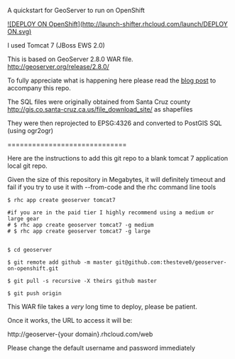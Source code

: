 A quickstart for GeoServer to run on OpenShift

[![DEPLOY ON OpenShift](http://launch-shifter.rhcloud.com/launch/DEPLOY ON.svg)](https://openshift.redhat.com/app/console/application_type/custom?&cartridges[]=jbossews-2.0&initial_git_url=https://github.com/openshift-warrior/geoserver.git&name=GeoServer)

I used Tomcat 7 (JBoss EWS 2.0)

This is based on GeoServer 2.8.0 WAR file. http://geoserver.org/release/2.8.0/

To fully appreciate what is happening here please read the [blog post](https://www.openshift.com/blogs/build-your-own-google-maps-and-more-with-geoserver-on-openshift) to accompany this repo.

The SQL files were originally obtained from Santa Cruz county http://gis.co.santa-cruz.ca.us/file_download_site/ as shapefiles

They were then reprojected to EPSG:4326 and converted to PostGIS SQL (using ogr2ogr)

=============================

Here are the instructions to add this git repo to a blank tomcat 7 application local git repo.

Given the size of this repository in  Megabytes, it will definitely timeout and fail if you try to use it with --from-code and the rhc command line tools

	$ rhc app create geoserver tomcat7
	
	#if you are in the paid tier I highly recommend using a medium or large gear
	# $ rhc app create geoserver tomcat7 -g medium
	# $ rhc app create geoserver tomcat7 -g large
	
	
	$ cd geoserver

	$ git remote add github -m master git@github.com:thesteve0/geoserver-on-openshift.git

	$ git pull -s recursive -X theirs github master

	$ git push origin
	

This WAR file takes a *very* long time to deploy, please be patient. 

Once it works, the URL to access it will be:

http://geoserver-{your domain}.rhcloud.com/web

Please change the default username and password immediately

